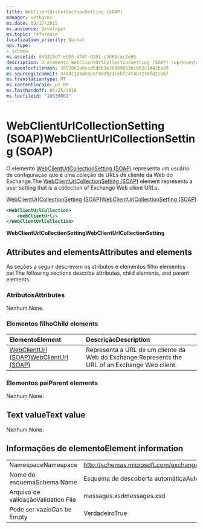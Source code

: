 ```yaml
---
title: WebClientUrlCollectionSetting (SOAP)
manager: sethgros
ms.date: 09/17/2015
ms.audience: Developer
ms.topic: reference
localization_priority: Normal
api_type:
- schema
ms.assetid: d49329d7-e095-474f-8391-c3d61cac2e95
description: O elemento WebClientUrlCollectionSetting (SOAP) representa um usuário de configuração que é uma coleção de URLs de cliente da Web do Exchange.
ms.openlocfilehash: 30520e2a0ccd5d6b3e38909663bcb82c1442ba20
ms.sourcegitcommit: 34041125dc8c5f993b21cebfc4f8b72f0fd2cb6f
ms.translationtype: MT
ms.contentlocale: pt-BR
ms.lasthandoff: 06/25/2018
ms.locfileid: "19838061"
---
```

# <a name="webclienturlcollectionsetting-soap"></a><span data-ttu-id="c1b05-103">WebClientUrlCollectionSetting (SOAP)</span><span class="sxs-lookup"><span data-stu-id="c1b05-103">WebClientUrlCollectionSetting (SOAP)</span></span>

<span data-ttu-id="c1b05-104">O elemento [WebClientUrlCollectionSetting (SOAP)](webclienturlcollectionsetting-soap.md) representa um usuário de configuração que é uma coleção de URLs de cliente da Web do Exchange.</span><span class="sxs-lookup"><span data-stu-id="c1b05-104">The [WebClientUrlCollectionSetting (SOAP)](webclienturlcollectionsetting-soap.md) element represents a user setting that is a collection of Exchange Web client URLs.</span></span> 
  
[<span data-ttu-id="c1b05-105">WebClientUrlCollectionSetting (SOAP)</span><span class="sxs-lookup"><span data-stu-id="c1b05-105">WebClientUrlCollectionSetting (SOAP)</span></span>](webclienturlcollectionsetting-soap.md)
  
```XML
<WebClientUrlCollection>
    <WebClientUrl/>
</WebClientUrlCollection>
```

 <span data-ttu-id="c1b05-106">**WebClientUrlCollectionSetting**</span><span class="sxs-lookup"><span data-stu-id="c1b05-106">**WebClientUrlCollectionSetting**</span></span>
## <a name="attributes-and-elements"></a><span data-ttu-id="c1b05-107">Attributes and elements</span><span class="sxs-lookup"><span data-stu-id="c1b05-107">Attributes and elements</span></span>

<span data-ttu-id="c1b05-108">As seções a seguir descrevem os atributos e elementos filho elementos pai.</span><span class="sxs-lookup"><span data-stu-id="c1b05-108">The following sections describe attributes, child elements, and parent elements.</span></span>
  
### <a name="attributes"></a><span data-ttu-id="c1b05-109">Atributos</span><span class="sxs-lookup"><span data-stu-id="c1b05-109">Attributes</span></span>

<span data-ttu-id="c1b05-110">Nenhum.</span><span class="sxs-lookup"><span data-stu-id="c1b05-110">None.</span></span>
  
### <a name="child-elements"></a><span data-ttu-id="c1b05-111">Elementos filho</span><span class="sxs-lookup"><span data-stu-id="c1b05-111">Child elements</span></span>

|<span data-ttu-id="c1b05-112">**Elemento**</span><span class="sxs-lookup"><span data-stu-id="c1b05-112">**Element**</span></span>|<span data-ttu-id="c1b05-113">**Descrição**</span><span class="sxs-lookup"><span data-stu-id="c1b05-113">**Description**</span></span>|
|:-----|:-----|
|[<span data-ttu-id="c1b05-114">WebClientUrl (SOAP)</span><span class="sxs-lookup"><span data-stu-id="c1b05-114">WebClientUrl (SOAP)</span></span>](webclienturl-soap.md) <br/> |<span data-ttu-id="c1b05-115">Representa a URL de um cliente da Web do Exchange.</span><span class="sxs-lookup"><span data-stu-id="c1b05-115">Represents the URL of an Exchange Web client.</span></span>  <br/> |
   
### <a name="parent-elements"></a><span data-ttu-id="c1b05-116">Elementos pai</span><span class="sxs-lookup"><span data-stu-id="c1b05-116">Parent elements</span></span>

<span data-ttu-id="c1b05-117">Nenhum.</span><span class="sxs-lookup"><span data-stu-id="c1b05-117">None.</span></span>
  
## <a name="text-value"></a><span data-ttu-id="c1b05-118">Text value</span><span class="sxs-lookup"><span data-stu-id="c1b05-118">Text value</span></span>

<span data-ttu-id="c1b05-119">Nenhum.</span><span class="sxs-lookup"><span data-stu-id="c1b05-119">None.</span></span>
  
## <a name="element-information"></a><span data-ttu-id="c1b05-120">Informações de elemento</span><span class="sxs-lookup"><span data-stu-id="c1b05-120">Element information</span></span>

|||
|:-----|:-----|
|<span data-ttu-id="c1b05-121">Namespace</span><span class="sxs-lookup"><span data-stu-id="c1b05-121">Namespace</span></span>  <br/> |http://schemas.microsoft.com/exchange/2010/Autodiscover  <br/> |
|<span data-ttu-id="c1b05-122">Nome do esquema</span><span class="sxs-lookup"><span data-stu-id="c1b05-122">Schema Name</span></span>  <br/> |<span data-ttu-id="c1b05-123">Esquema de descoberta automática</span><span class="sxs-lookup"><span data-stu-id="c1b05-123">Autodiscover schema</span></span>  <br/> |
|<span data-ttu-id="c1b05-124">Arquivo de validação</span><span class="sxs-lookup"><span data-stu-id="c1b05-124">Validation File</span></span>  <br/> |<span data-ttu-id="c1b05-125">messages.xsd</span><span class="sxs-lookup"><span data-stu-id="c1b05-125">messages.xsd</span></span>  <br/> |
|<span data-ttu-id="c1b05-126">Pode ser vazio</span><span class="sxs-lookup"><span data-stu-id="c1b05-126">Can be Empty</span></span>  <br/> |<span data-ttu-id="c1b05-127">Verdadeiro</span><span class="sxs-lookup"><span data-stu-id="c1b05-127">True</span></span>  <br/> |
   

